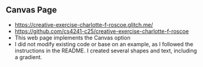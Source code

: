 ## Canvas Page
- https://creative-exercise-charlotte-f-roscoe.glitch.me/
- https://github.com/cs4241-c25/creative-exercise-charlotte-f-roscoe
- This web page implements the Canvas option
- I did not modify existing code or base on an example, as I followed the instructions in the README. I created several shapes and text, including a gradient.